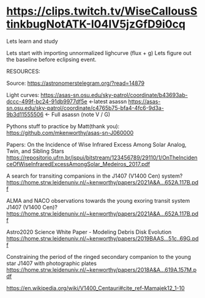 # https://clips.twitch.tv/WiseCallousStinkbugNotATK-I04IV5jzGfD9i0cq
Lets learn and study

Lets start with importing unnormalized lighcurve (flux + g)
Lets figure out the baseline before eclipsing event.

RESOURCES:

Source:
https://astronomerstelegram.org/?read=14879

Light curves:
https://asas-sn.osu.edu/sky-patrol/coordinate/b43693ab-dccc-499f-bc24-91db9977df5e <-latest asassn
https://asas-sn.osu.edu/sky-patrol/coordinate/c4765b75-bfa4-4fc6-9d3a-9b3d11555506 <- Full asassn (note V / G)


Pythons stuff to practice by Matt(thank you):
https://github.com/mkenworthy/asas-sn-J060000


Papers:
On the Incidence of Wise Infrared Excess Among Solar Analog, Twin, and Sibling Stars
https://repositorio.ufrn.br/jspui/bitstream/123456789/29110/1/OnTheIncidenceOfWiseInfraredExcessAmongSolar_Medeiros_2017.pdf

A search for transiting companions in the J1407 (V1400 Cen)
system?
https://home.strw.leidenuniv.nl/~kenworthy/papers/2021A&A...652A.117B.pdf

ALMA and NACO observations towards the young exoring transit
system J1407 (V1400 Cen)?
https://home.strw.leidenuniv.nl/~kenworthy/papers/2021A&A...652A.117B.pdf

Astro2020 Science White Paper - Modeling Debris Disk Evolution
https://home.strw.leidenuniv.nl/~kenworthy/papers/2019BAAS...51c..69G.pdf

Constraining the period of the ringed secondary companion to
the young star J1407 with photographic plates
https://home.strw.leidenuniv.nl/~kenworthy/papers/2018A&A...619A.157M.pdf

https://en.wikipedia.org/wiki/V1400_Centauri#cite_ref-Mamajek12_1-10

